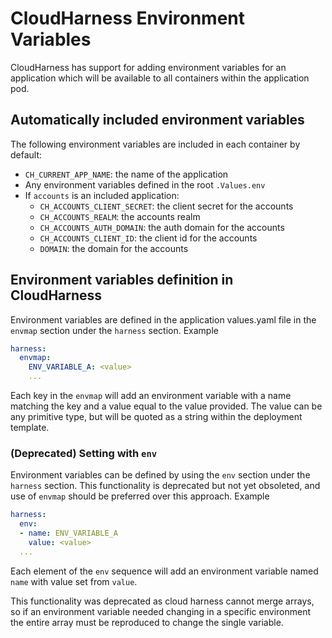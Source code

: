 # CloudHarness Environment Variables

CloudHarness has support for adding environment variables for an application which will be available to all containers within the application pod.

## Automatically included environment variables

The following environment variables are included in each container by default:
- `CH_CURRENT_APP_NAME`: the name of the application
- Any environment variables defined in the root `.Values.env`
- If `accounts` is an included application:
    - `CH_ACCOUNTS_CLIENT_SECRET`: the client secret for the accounts
    - `CH_ACCOUNTS_REALM`: the accounts realm
    - `CH_ACCOUNTS_AUTH_DOMAIN`: the auth domain for the accounts
    - `CH_ACCOUNTS_CLIENT_ID`: the client id for the accounts
    - `DOMAIN`: the domain for the accounts

## Environment variables definition in CloudHarness

Environment variables are defined in the application values.yaml file in the `envmap` section under the `harness` section.
Example

```yaml
harness:
  envmap:
    ENV_VARIABLE_A: <value>
    ...
```

Each key in the `envmap` will add an environment variable with a name matching the key and a value equal to the value provided. The value can be any primitive type, but will be quoted as a string within the deployment template.

### (Deprecated) Setting with `env`

Environment variables can be defined by using the `env` section under the `harness` section. This functionality is deprecated but not yet obsoleted, and use of `envmap` should be preferred over this approach.
Example

```yaml
harness:
  env:
  - name: ENV_VARIABLE_A
    value: <value>
  ...
```

Each element of the `env` sequence will add an environment variable named `name` with value set from `value`.

This functionality was deprecated as cloud harness cannot merge arrays, so if an environment variable needed changing in a specific environment the entire array must be reproduced to change the single variable.